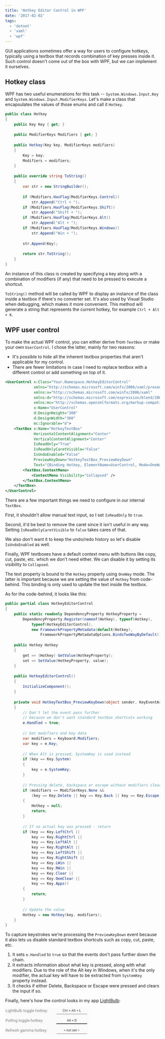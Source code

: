```yaml
---
title: 'Hotkey Editor Control in WPF'
date: '2017-02-02'
tags:
  - 'dotnet'
  - 'xaml'
  - 'wpf'
---
```


GUI applications sometimes offer a way for users to configure hotkeys, typically using a textbox that records combination of key presses inside it. Such control doesn't come out of the box with WPF, but we can implement it ourselves.

## Hotkey class

WPF has two useful enumerations for this task -- `System.Windows.Input.Key` and `System.Windows.Input.ModifierKeys`. Let's make a class that encapsulates the values of those enums and call it `Hotkey`.

```csharp
public class Hotkey
{
    public Key Key { get; }

    public ModifierKeys Modifiers { get; }

    public Hotkey(Key key, ModifierKeys modifiers)
    {
        Key = key;
        Modifiers = modifiers;
    }

    public override string ToString()
    {
        var str = new StringBuilder();

        if (Modifiers.HasFlag(ModifierKeys.Control))
            str.Append("Ctrl + ");
        if (Modifiers.HasFlag(ModifierKeys.Shift))
            str.Append("Shift + ");
        if (Modifiers.HasFlag(ModifierKeys.Alt))
            str.Append("Alt + ");
        if (Modifiers.HasFlag(ModifierKeys.Windows))
            str.Append("Win + ");

        str.Append(Key);

        return str.ToString();
    }
}
```

An instance of this class is created by specifying a key along with a combination of modifiers (if any) that need to be pressed to execute a shortcut.

`ToString()` method will be called by WPF to display an instance of the class inside a textbox if there's no converter set. It's also used by Visual Studio when debugging, which makes it more convenient. This method will generate a string that represents the current hotkey, for example `Ctrl + Alt + K`.

## WPF user control

To make the actual WPF control, you can either derive from `TextBox` or make your own `UserControl`. I chose the latter, mainly for two reasons:

- It's possible to hide all the inherent textbox properties that aren't applicable for my control.
- There are fewer limitations in case I need to replace textbox with a different control or add something on top of it.

```xml
<UserControl x:Class="Your.Namespace.HotkeyEditorControl"
             xmlns="http://schemas.microsoft.com/winfx/2006/xaml/presentation"
             xmlns:x="http://schemas.microsoft.com/winfx/2006/xaml"
             xmlns:d="http://schemas.microsoft.com/expression/blend/2008"
             xmlns:mc="http://schemas.openxmlformats.org/markup-compatibility/2006"
             x:Name="UserControl"
             d:DesignHeight="300"
             d:DesignWidth="300"
             mc:Ignorable="d">
    <TextBox x:Name="HotkeyTextBox"
             HorizontalContentAlignment="Center"
             VerticalContentAlignment="Center"
             IsReadOnly="True"
             IsReadOnlyCaretVisible="False"
             IsUndoEnabled="False"
             PreviewKeyDown="HotkeyTextBox_PreviewKeyDown"
             Text="{Binding Hotkey, ElementName=UserControl, Mode=OneWay, TargetNullValue=&lt; not set &gt;}">
        <TextBox.ContextMenu>
            <ContextMenu Visibility="Collapsed" />
        </TextBox.ContextMenu>
    </TextBox>
</UserControl>
```

There are a few important things we need to configure in our internal `TextBox`.

First, it shouldn't allow manual text input, so I set `IsReadOnly` to `true`.

Second, it'd be best to remove the caret since it isn't useful in any way. Setting `IsReadOnlyCaretVisible` to `false` takes cares of that.

We also don't want it to keep the undo/redo history so let's disable `IsUndoEnabled` as well.

Finally, WPF textboxes have a default context menu with buttons like copy, cut, paste, etc. which we don't need either. We can disable it by setting its visibility to `Collapsed`.

The text property is bound to the `Hotkey` property using `OneWay` mode. The latter is important because we are setting the value of `Hotkey` from code-behind. This binding is only used to update the text inside the textbox.

As for the code-behind, it looks like this:

```csharp
public partial class HotkeyEditorControl
{
    public static readonly DependencyProperty HotkeyProperty =
        DependencyProperty.Register(nameof(Hotkey), typeof(Hotkey),
            typeof(HotkeyEditorControl),
            new FrameworkPropertyMetadata(default(Hotkey),
                FrameworkPropertyMetadataOptions.BindsTwoWayByDefault));

    public Hotkey Hotkey
    {
        get => (Hotkey) GetValue(HotkeyProperty);
        set => SetValue(HotkeyProperty, value);
    }

    public HotkeyEditorControl()
    {
        InitializeComponent();
    }

    private void HotkeyTextBox_PreviewKeyDown(object sender, KeyEventArgs e)
    {
        // Don't let the event pass further
        // because we don't want standard textbox shortcuts working
        e.Handled = true;

        // Get modifiers and key data
        var modifiers = Keyboard.Modifiers;
        var key = e.Key;

        // When Alt is pressed, SystemKey is used instead
        if (key == Key.System)
        {
            key = e.SystemKey;
        }

        // Pressing delete, backspace or escape without modifiers clears the current value
        if (modifiers == ModifierKeys.None &&
            (key == Key.Delete || key == Key.Back || key == Key.Escape))
        {
            Hotkey = null;
            return;
        }

        // If no actual key was pressed - return
        if (key == Key.LeftCtrl ||
            key == Key.RightCtrl ||
            key == Key.LeftAlt ||
            key == Key.RightAlt ||
            key == Key.LeftShift ||
            key == Key.RightShift ||
            key == Key.LWin ||
            key == Key.RWin ||
            key == Key.Clear ||
            key == Key.OemClear ||
            key == Key.Apps))
        {
            return;
        }

        // Update the value
        Hotkey = new Hotkey(key, modifiers);
    }
}
```

To capture keystrokes we're processing the `PreviewKeyDown` event because it also lets us disable standard textbox shortcuts such as copy, cut, paste, etc.

1. It sets `e.Handled` to `true` so that the events don't pass further down the chain.
2. It extracts information about what key is pressed, along with what modifiers. Due to the role of the Alt key in Windows, when it's the only modifier, the actual key will have to be extracted from `SystemKey` property instead.
3. It checks if either Delete, Backspace or Escape were pressed and clears the input if so.

Finally, here's how the control looks in my app [LightBulb](https://github.com/Tyrrrz/LightBulb):

![example](example.png)
